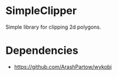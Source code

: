 # SimpleClipper
Simple library for clipping 2d polygons.

# Dependencies
* https://github.com/ArashPartow/wykobi
